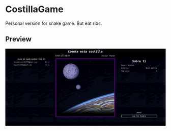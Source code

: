 # CostillaGame
Personal version for snake game. But eat ribs.

## Preview
![](/src/images/portada.png)